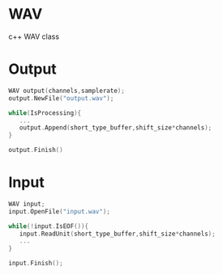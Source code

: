 # WAV  
c++ WAV class  
 
 
 # Output
 ```c++
 WAV output(channels,samplerate);
 output.NewFile("output.wav");
 
 while(IsProcessing){
    ...
    output.Append(short_type_buffer,shift_size*channels);
 }
 
 output.Finish()
 ```
 
 # Input 
 ```c++
 WAV input;
 input.OpenFile("input.wav");
 
 while(!input.IsEOF()){
    input.ReadUnit(short_type_buffer,shift_size*channels);
    ...
 }
 
 input.Finish();
 
 ```
